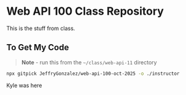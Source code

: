 # Web API 100 Class Repository

This is the stuff from class.


## To Get My Code

> **Note** - run this from the `~/class/web-api-11` directory

```sh
npx gitpick JeffryGonzalez/web-api-100-oct-2025 -o ./instructor
```
Kyle was here